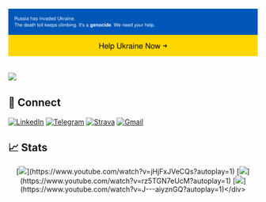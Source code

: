 [![Stand With Ukraine](https://raw.githubusercontent.com/vshymanskyy/StandWithUkraine/main/banner2-direct.svg)](https://stand-with-ukraine.pp.ua)
##
[![](https://readme-typing-svg.herokuapp.com/?font=Source+Code+Pro&size=30&duration=2000&color=ff79c6&vCenter=true&multiline=true&width=406&height=90&lines=%24+whoami;developer+and+runner)](https://www.youtube.com/watch?v=dQw4w9WgXcQ?autoplay=1)

## 🔗 Connect
[![LinkedIn](https://img.shields.io/badge/linkedin-%230077B5.svg?style=for-the-badge&logo=linkedin&logoColor=white)](https://www.linkedin.com/in/itkivoshei)
[![Telegram](https://img.shields.io/badge/Telegram-2CA5E0?style=for-the-badge&logo=telegram&logoColor=white)](https://t.me/itkrivoshei)
[![Strava](https://img.shields.io/badge/Strava-fc4c02?style=for-the-badge&logo=strava&logoColor=white)](https://www.strava.com/athletes/itkrivoshei)
[![Gmail](https://img.shields.io/badge/Gmail-D14836?style=for-the-badge&logo=gmail&logoColor=white)](mailto:nikitakrivoshei@gmail.com)
## 📈 Stats
 <!----><div align="center">
  [![](https://github-readme-stats.vercel.app/api/top-langs/?username=itkrivoshei&layout=compact&&theme=dracula&hide=C&&hide_border=true")](https://www.youtube.com/watch?v=jHjFxJVeCQs?autoplay=1)
  [![](https://github-readme-stats.vercel.app/api?username=itkrivoshei&show_icons=true&theme=dracula&include_all_commits=true&line_height=24&&hide=issues&hide_border=true")](https://www.youtube.com/watch?v=rz5TGN7eUcM?autoplay=1)
  [![](https://github-readme-streak-stats.herokuapp.com?user=itkrivoshei&theme=dracula&hide_border=true")](https://www.youtube.com/watch?v=J---aiyznGQ?autoplay=1)</div>

<!--
https://www.youtube.com/watch?v=dQw4w9WgXcQ
https://www.youtube.com/watch?v=QH2-TGUlwu4
https://www.youtube.com/watch?v=jHjFxJVeCQs
https://www.youtube.com/watch?v=J---aiyznGQ
https://www.youtube.com/watch?v=OQSNhk5ICTI
https://www.youtube.com/watch?v=HPPj6viIBmU
https://www.youtube.com/watch?v=rz5TGN7eUcM
-->

